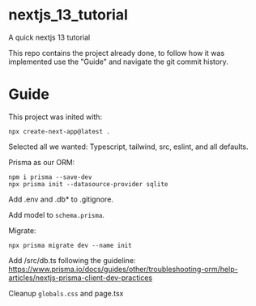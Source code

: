 # nextjs_13_tutorial
A quick nextjs 13 tutorial

This repo contains the project already done, to follow how it was
implemented use the "Guide" and navigate the git commit history.


# Guide
This project was inited with:
```
npx create-next-app@latest .
```

Selected all we wanted: Typescript, tailwind, src, eslint, and all defaults.


Prisma as our ORM:
```
npm i prisma --save-dev
npx prisma init --datasource-provider sqlite
```

Add .env  and .db* to .gitignore.

Add model to `schema.prisma`.

Migrate:
```
npx prisma migrate dev --name init
```

Add /src/db.ts following the guideline:
https://www.prisma.io/docs/guides/other/troubleshooting-orm/help-articles/nextjs-prisma-client-dev-practices


Cleanup `globals.css` and page.tsx

